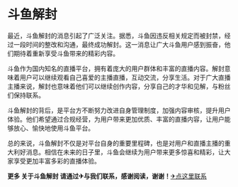 # 斗鱼解封

最近，斗鱼解封的消息引起了广泛关注。据悉，斗鱼因违反相关规定而被封禁，经过一段时间的整改和沟通，最终成功解封。这一消息让广大斗鱼用户感到振奋，他们期待着重新享受斗鱼带来的精彩内容。

斗鱼作为国内知名的直播平台，拥有着庞大的用户群体和丰富的直播内容。解封意味着用户可以继续观看自己喜爱的主播直播，互动交流，分享生活。对于广大直播主播来说，解封也意味着他们可以继续创作内容，分享自己的才华和见解，与粉丝们保持联系。

斗鱼解封的背后，是平台方不断努力改进自身管理制度，加强内容审核，提升用户体验。他们希望通过合规经营，为用户带来更加优质、丰富的直播内容，让用户能够放心、愉快地使用斗鱼平台。

总的来说，斗鱼解封不仅是对平台自身的重要里程碑，也是对用户和直播主播的重大利好消息。相信在未来的日子里，斗鱼会继续为用户带来更多惊喜和精彩，让大家享受更加丰富多彩的直播体验。

**更多 关于斗鱼解封 请通过✈与我们联系，感谢阅读，谢谢！**[✈点这里联系](https://add.k02.cc)